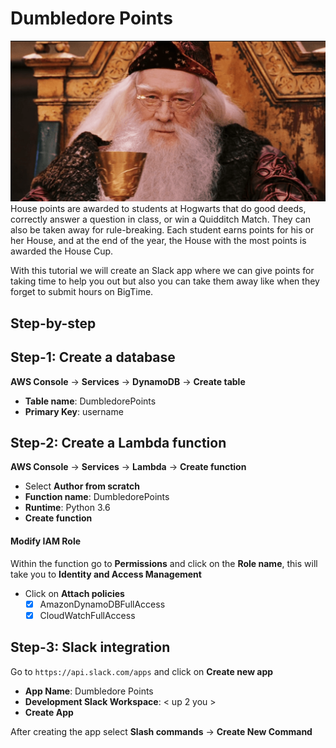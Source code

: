 # Dumbledore Points

![Dumbledore](images/dumbledore.png)
House points are awarded to students at Hogwarts that do good deeds, correctly answer a question in class, 
or win a Quidditch Match. They can also be taken away for rule-breaking. Each student earns points for his or her House, 
and at the end of the year, the House with the most points is awarded the House Cup. 

With this tutorial we will create an Slack app where we can give points for taking time to help you out but also you can 
take them away like when they forget to submit hours on BigTime. 

## Step-by-step

## Step-1: Create a database
**AWS Console** -> **Services** -> **DynamoDB** -> **Create table**

* **Table name**: DumbledorePoints
* **Primary Key**: username


## Step-2: Create a Lambda function
**AWS Console** -> **Services** -> **Lambda** -> **Create function**

* Select **Author from scratch**
* **Function name**: DumbledorePoints
* **Runtime**: Python 3.6
* **Create function**



#### Modify IAM Role
Within the function go to **Permissions** and click on the **Role name**, this will take you to **Identity and Access Management**

* Click on **Attach policies**
    - [x] AmazonDynamoDBFullAccess
    - [x] CloudWatchFullAccess

## Step-3: Slack integration
Go to `https://api.slack.com/apps` and click on **Create new app**

* **App Name**: Dumbledore Points
* **Development Slack Workspace**: < up 2 you >
* **Create App**

After creating the app select **Slash commands** -> **Create New Command**

